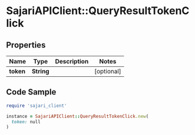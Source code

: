# SajariAPIClient::QueryResultTokenClick

## Properties

| Name | Type | Description | Notes |
| ---- | ---- | ----------- | ----- |
| **token** | **String** |  | [optional] |

## Code Sample

```ruby
require 'sajari_client'

instance = SajariAPIClient::QueryResultTokenClick.new(
  token: null
)
```

